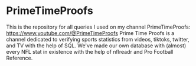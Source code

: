 # PrimeTimeProofs
This is the repository for all queries I used on my channel PrimeTimeProofs: https://www.youtube.com/@PrimeTimeProofs
Prime Time Proofs is a channel dedicated to verifying sports statistics from videos, tiktoks, twitter, and TV with the help of SQL. We've made our own database with (almost) every NFL stat in existence with the help of nflreadr and Pro Football Reference.
